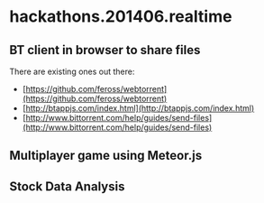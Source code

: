 hackathons.201406.realtime
==========================


BT client in browser to share files
------------------

There are existing ones out there:

* [https://github.com/feross/webtorrent](https://github.com/feross/webtorrent)
* [http://btappjs.com/index.html](http://btappjs.com/index.html)
* [http://www.bittorrent.com/help/guides/send-files](http://www.bittorrent.com/help/guides/send-files)

Multiplayer game using Meteor.js
------------------



Stock Data Analysis
------------------
